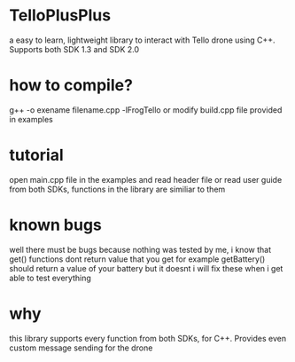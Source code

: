 # TelloPlusPlus
a easy to learn, lightweight library to interact with Tello drone using C++. Supports both SDK 1.3 and SDK 2.0

# how to compile?
g++ -o exename filename.cpp -lFrogTello
or modify build.cpp file provided in examples

# tutorial
open main.cpp file in the examples and read header file
or read user guide from both SDKs, functions in the library are similiar to them

# known bugs
well there must be bugs because nothing was tested by me, i know that get() functions dont return value that you get for example getBattery() should return a value of your battery but it doesnt
i will fix these when i get able to test everything

# why
this library supports every function from both SDKs, for C++. Provides even custom message sending for the drone
